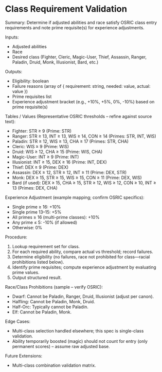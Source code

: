 # Class Requirement Validation

Summary: Determine if adjusted abilities and race satisfy OSRIC class entry requirements and note prime requisite(s) for experience adjustments.

Inputs:
- Adjusted abilities
- Race
- Desired class (Fighter, Cleric, Magic-User, Thief, Assassin, Ranger, Paladin, Druid, Monk, Illusionist, Bard, etc.)

Outputs:
- Eligibility: boolean
- Failure reasons (array of { requirement: string, needed: value, actual: value })
- Prime requisites list
- Experience adjustment bracket (e.g., +10%, +5%, 0%, -10%) based on prime requisite(s)

Tables / Values (Representative OSRIC thresholds – refine against source text):
- Fighter: STR ≥ 9 (Prime: STR)
- Ranger: STR ≥ 13, INT ≥ 13, WIS ≥ 14, CON ≥ 14 (Primes: STR, INT, WIS)
- Paladin: STR ≥ 12, WIS ≥ 13, CHA ≥ 17 (Primes: STR, CHA)
- Cleric: WIS ≥ 9 (Prime: WIS)
- Druid: WIS ≥ 12, CHA ≥ 15 (Prime: WIS, CHA)
- Magic-User: INT ≥ 9 (Prime: INT)
- Illusionist: INT ≥ 15, DEX ≥ 16 (Prime: INT, DEX)
- Thief: DEX ≥ 9 (Prime: DEX)
- Assassin: DEX ≥ 12, STR ≥ 12, INT ≥ 11 (Prime: DEX, STR)
- Monk: DEX ≥ 15, STR ≥ 15, WIS ≥ 15, CON ≥ 11 (Prime: DEX, WIS)
- Bard (if used): DEX ≥ 15, CHA ≥ 15, STR ≥ 12, WIS ≥ 12, CON ≥ 10, INT ≥ 13 (Primes: DEX, CHA)

Experience Adjustment (example mapping; confirm OSRIC specifics):
- Single prime ≥ 16: +10%
- Single prime 13–15: +5%
- All primes ≥ 16 (multi-prime classes): +10%
- Any prime ≤ 5: -10% (if allowed)
- Otherwise: 0%

Procedure:
1. Lookup requirement set for class.
2. For each required ability, compare actual vs threshold; record failures.
3. Determine eligibility (no failures, race not prohibited for class—racial prohibitions listed below).
4. Identify prime requisites; compute experience adjustment by evaluating prime values.
5. Output structured result.

Race/Class Prohibitions (sample – verify OSRIC):
- Dwarf: Cannot be Paladin, Ranger, Druid, Illusionist (adjust per canon).
- Halfling: Cannot be Paladin, Monk, Druid.
- Half-Orc: Typically cannot be Paladin.
- Elf: Cannot be Paladin, Monk.

Edge Cases:
- Multi-class selection handled elsewhere; this spec is single-class validation.
- Ability temporarily boosted (magic) should not count for entry (only permanent scores) – assume raw adjusted base.

Future Extensions:
- Multi-class combination validation matrix.
